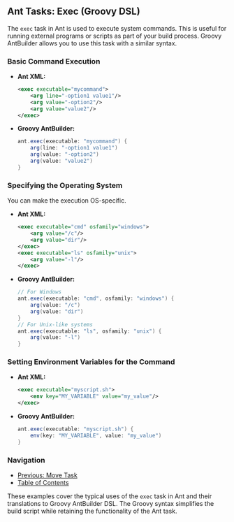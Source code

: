 ## Ant Tasks: Exec (Groovy DSL)

The `exec` task in Ant is used to execute system commands. This is useful for running external programs or scripts as part of your build process. Groovy AntBuilder allows you to use this task with a similar syntax.

### Basic Command Execution

*   **Ant XML:**
    ```xml
    <exec executable="mycommand">
        <arg line="-option1 value1"/>
        <arg value="-option2"/>
        <arg value="value2"/>
    </exec>
    ```
*   **Groovy AntBuilder:**
    ```groovy
    ant.exec(executable: "mycommand") {
        arg(line: "-option1 value1")
        arg(value: "-option2")
        arg(value: "value2")
    }
    ```

### Specifying the Operating System

You can make the execution OS-specific.

*   **Ant XML:**
    ```xml
    <exec executable="cmd" osfamily="windows">
        <arg value="/c"/>
        <arg value="dir"/>
    </exec>
    <exec executable="ls" osfamily="unix">
        <arg value="-l"/>
    </exec>
    ```
*   **Groovy AntBuilder:**
    ```groovy
    // For Windows
    ant.exec(executable: "cmd", osfamily: "windows") {
        arg(value: "/c")
        arg(value: "dir")
    }
    // For Unix-like systems
    ant.exec(executable: "ls", osfamily: "unix") {
        arg(value: "-l")
    }
    ```

### Setting Environment Variables for the Command

*   **Ant XML:**
    ```xml
    <exec executable="myscript.sh">
        <env key="MY_VARIABLE" value="my_value"/>
    </exec>
    ```
*   **Groovy AntBuilder:**
    ```groovy
    ant.exec(executable: "myscript.sh") {
        env(key: "MY_VARIABLE", value: "my_value")
    }
    ```

### Navigation

*   [Previous: Move Task](10-Ant_Tasks_Move_Groovy.md)
*   [Table of Contents](00-Introduction_Groovy_Ant_Manual.md)

These examples cover the typical uses of the `exec` task in Ant and their translations to Groovy AntBuilder DSL. The Groovy syntax simplifies the build script while retaining the functionality of the Ant task.
